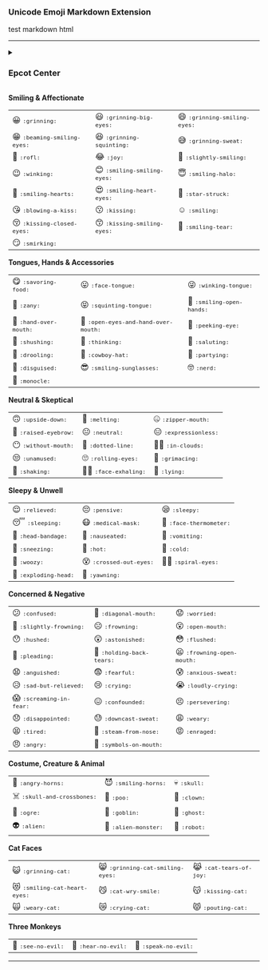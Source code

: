 ### Unicode Emoji Markdown Extension


test markdown html
<hr>
<details>
  <summary><h3>Epcot Center</h3></summary>
  <table>
  <tr>
  <td>one </td>
  <td>two </td>
  <td>three </td>
  <td>four </td>
  </tr>
  <tr>
  <td>one </td>
  <td>two </td>
  <td>three </td>
  <td>four </td>
  </tr>
  <tr>
  <td>one </td>
  <td>two </td>
  <td>three </td>
  <td>four </td>
  </tr>
  <tr>
  <td>one </td>
  <td>two </td>
  <td>three </td>
  <td>four </td>
  </tr>
  </table>

</details>

<p><strong> Smiling & Affectionate</strong></p><table>
<tr>
<td>😀 <small><code>:grinning:</code></small></td>
<td>😃 <small><code>:grinning-big-eyes:</code></small></td>
<td>😄 <small><code>:grinning-smiling-eyes:</code></small></td>
</tr>
<tr>
<td>😁 <small><code>:beaming-smiling-eyes:</code></small></td>
<td>😆 <small><code>:grinning-squinting:</code></small></td>
<td>😅 <small><code>:grinning-sweat:</code></small></td>
</tr>
<tr>
<td>🤣 <small><code>:rofl:</code></small></td>
<td>😂 <small><code>:joy:</code></small></td>
<td>🙂 <small><code>:slightly-smiling:</code></small></td>
</tr>
<tr>
<td>😉 <small><code>:winking:</code></small></td>
<td>😊 <small><code>:smiling-smiling-eyes:</code></small></td>
<td>😇 <small><code>:smiling-halo:</code></small></td>
</tr>
<tr>
<td>🥰 <small><code>:smiling-hearts:</code></small></td>
<td>😍 <small><code>:smiling-heart-eyes:</code></small></td>
<td>🤩 <small><code>:star-struck:</code></small></td>
</tr>
<tr>
<td>😘 <small><code>:blowing-a-kiss:</code></small></td>
<td>😗 <small><code>:kissing:</code></small></td>
<td>☺️ <small><code>:smiling:</code></small></td>
</tr>
<tr>
<td>😚 <small><code>:kissing-closed-eyes:</code></small></td>
<td>😙 <small><code>:kissing-smiling-eyes:</code></small></td>
<td>🥲 <small><code>:smiling-tear:</code></small></td>
</tr>
<tr>
<td>😏 <small><code>:smirking:</code></small></td>
<td>&nbsp;</td><td>&nbsp;</td></tr>
</table>
<p><strong> Tongues, Hands & Accessories</strong></p><table>
<tr>
<td>😋 <small><code>:savoring-food:</code></small></td>
<td>😛 <small><code>:face-tongue:</code></small></td>
<td>😜 <small><code>:winking-tongue:</code></small></td>
</tr>
<tr>
<td>🤪 <small><code>:zany:</code></small></td>
<td>😝 <small><code>:squinting-tongue:</code></small></td>
<td>🤗 <small><code>:smiling-open-hands:</code></small></td>
</tr>
<tr>
<td>🤭 <small><code>:hand-over-mouth:</code></small></td>
<td>🫢 <small><code>:open-eyes-and-hand-over-mouth:</code></small></td>
<td>🫣 <small><code>:peeking-eye:</code></small></td>
</tr>
<tr>
<td>🤫 <small><code>:shushing:</code></small></td>
<td>🤔 <small><code>:thinking:</code></small></td>
<td>🫡 <small><code>:saluting:</code></small></td>
</tr>
<tr>
<td>🤤 <small><code>:drooling:</code></small></td>
<td>🤠 <small><code>:cowboy-hat:</code></small></td>
<td>🥳 <small><code>:partying:</code></small></td>
</tr>
<tr>
<td>🥸 <small><code>:disguised:</code></small></td>
<td>😎 <small><code>:smiling-sunglasses:</code></small></td>
<td>🤓 <small><code>:nerd:</code></small></td>
</tr>
<tr>
<td>🧐 <small><code>:monocle:</code></small></td>
<td>&nbsp;</td><td>&nbsp;</td></tr>
</table>
<p><strong> Neutral & Skeptical</strong></p><table>
<tr>
<td>🙃 <small><code>:upside-down:</code></small></td>
<td>🫠 <small><code>:melting:</code></small></td>
<td>🤐 <small><code>:zipper-mouth:</code></small></td>
</tr>
<tr>
<td>🤨 <small><code>:raised-eyebrow:</code></small></td>
<td>😐 <small><code>:neutral:</code></small></td>
<td>😑 <small><code>:expressionless:</code></small></td>
</tr>
<tr>
<td>😶 <small><code>:without-mouth:</code></small></td>
<td>🫥 <small><code>:dotted-line:</code></small></td>
<td>😶‍🌫️ <small><code>:in-clouds:</code></small></td>
</tr>
<tr>
<td>😒 <small><code>:unamused:</code></small></td>
<td>🙄 <small><code>:rolling-eyes:</code></small></td>
<td>😬 <small><code>:grimacing:</code></small></td>
</tr>
<tr>
<td>🫨 <small><code>:shaking:</code></small></td>
<td>😮‍💨 <small><code>:face-exhaling:</code></small></td>
<td>🤥 <small><code>:lying:</code></small></td>
</tr>
</table>
<p><strong> Sleepy & Unwell</strong></p><table>
<tr>
<td>😌 <small><code>:relieved:</code></small></td>
<td>😔 <small><code>:pensive:</code></small></td>
<td>😪 <small><code>:sleepy:</code></small></td>
</tr>
<tr>
<td>😴 <small><code>:sleeping:</code></small></td>
<td>😷 <small><code>:medical-mask:</code></small></td>
<td>🤒 <small><code>:face-thermometer:</code></small></td>
</tr>
<tr>
<td>🤕 <small><code>:head-bandage:</code></small></td>
<td>🤢 <small><code>:nauseated:</code></small></td>
<td>🤮 <small><code>:vomiting:</code></small></td>
</tr>
<tr>
<td>🤧 <small><code>:sneezing:</code></small></td>
<td>🥵 <small><code>:hot:</code></small></td>
<td>🥶 <small><code>:cold:</code></small></td>
</tr>
<tr>
<td>🥴 <small><code>:woozy:</code></small></td>
<td>😵 <small><code>:crossed-out-eyes:</code></small></td>
<td>😵‍💫 <small><code>:spiral-eyes:</code></small></td>
</tr>
<tr>
<td>🤯 <small><code>:exploding-head:</code></small></td>
<td>🥱 <small><code>:yawning:</code></small></td>
<td>&nbsp;</td></tr>
</table>
<p><strong> Concerned & Negative</strong></p><table>
<tr>
<td>😕 <small><code>:confused:</code></small></td>
<td>🫤 <small><code>:diagonal-mouth:</code></small></td>
<td>😟 <small><code>:worried:</code></small></td>
</tr>
<tr>
<td>🙁 <small><code>:slightly-frowning:</code></small></td>
<td>☹️ <small><code>:frowning:</code></small></td>
<td>😮 <small><code>:open-mouth:</code></small></td>
</tr>
<tr>
<td>😯 <small><code>:hushed:</code></small></td>
<td>😲 <small><code>:astonished:</code></small></td>
<td>😳 <small><code>:flushed:</code></small></td>
</tr>
<tr>
<td>🥺 <small><code>:pleading:</code></small></td>
<td>🥹 <small><code>:holding-back-tears:</code></small></td>
<td>😦 <small><code>:frowning-open-mouth:</code></small></td>
</tr>
<tr>
<td>😧 <small><code>:anguished:</code></small></td>
<td>😨 <small><code>:fearful:</code></small></td>
<td>😰 <small><code>:anxious-sweat:</code></small></td>
</tr>
<tr>
<td>😥 <small><code>:sad-but-relieved:</code></small></td>
<td>😢 <small><code>:crying:</code></small></td>
<td>😭 <small><code>:loudly-crying:</code></small></td>
</tr>
<tr>
<td>😱 <small><code>:screaming-in-fear:</code></small></td>
<td>😖 <small><code>:confounded:</code></small></td>
<td>😣 <small><code>:persevering:</code></small></td>
</tr>
<tr>
<td>😞 <small><code>:disappointed:</code></small></td>
<td>😓 <small><code>:downcast-sweat:</code></small></td>
<td>😩 <small><code>:weary:</code></small></td>
</tr>
<tr>
<td>😫 <small><code>:tired:</code></small></td>
<td>😤 <small><code>:steam-from-nose:</code></small></td>
<td>😡 <small><code>:enraged:</code></small></td>
</tr>
<tr>
<td>😠 <small><code>:angry:</code></small></td>
<td>🤬 <small><code>:symbols-on-mouth:</code></small></td>
<td>&nbsp;</td></tr>
</table>
<p><strong> Costume, Creature & Animal</strong></p><table>
<tr>
<td>👿 <small><code>:angry-horns:</code></small></td>
<td>😈 <small><code>:smiling-horns:</code></small></td>
<td>💀 <small><code>:skull:</code></small></td>
</tr>
<tr>
<td>☠️ <small><code>:skull-and-crossbones:</code></small></td>
<td>💩 <small><code>:poo:</code></small></td>
<td>🤡 <small><code>:clown:</code></small></td>
</tr>
<tr>
<td>👹 <small><code>:ogre:</code></small></td>
<td>👺 <small><code>:goblin:</code></small></td>
<td>👻 <small><code>:ghost:</code></small></td>
</tr>
<tr>
<td>👽 <small><code>:alien:</code></small></td>
<td>👾 <small><code>:alien-monster:</code></small></td>
<td>🤖 <small><code>:robot:</code></small></td>
</tr>
</table>
<p><strong> Cat Faces</strong></p><table>
<tr>
<td>😺 <small><code>:grinning-cat:</code></small></td>
<td>😸 <small><code>:grinning-cat-smiling-eyes:</code></small></td>
<td>😹 <small><code>:cat-tears-of-joy:</code></small></td>
</tr>
<tr>
<td>😻 <small><code>:smiling-cat-heart-eyes:</code></small></td>
<td>😼 <small><code>:cat-wry-smile:</code></small></td>
<td>😽 <small><code>:kissing-cat:</code></small></td>
</tr>
<tr>
<td>🙀 <small><code>:weary-cat:</code></small></td>
<td>😿 <small><code>:crying-cat:</code></small></td>
<td>😾 <small><code>:pouting-cat:</code></small></td>
</tr>
</table>
<p><strong> Three Monkeys</strong></p><table>
<tr>
<td>🙈 <small><code>:see-no-evil:</code></small></td>
<td>🙉 <small><code>:hear-no-evil:</code></small></td>
<td>🙊 <small><code>:speak-no-evil:</code></small></td>
</tr>
</table>
<hr>



